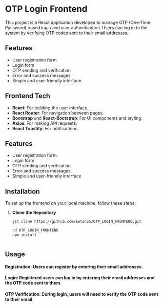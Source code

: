 # OTP Login Frontend

This project is a React application developed to manage OTP (One-Time Password) based login and user authentication. Users can log in to the system by verifying OTP codes sent to their email addresses.

## Features

- User registration form
- Login form
- OTP sending and verification
- Error and success messages
- Simple and user-friendly interface

## Frontend Tech
- **React**: For building the user interface.
- **React Router**: For navigation between pages.
- **Bootstrap** and **React-Bootstrap**: For UI components and styling.
- **Axios**: For making API requests.
- **React Toastify**: For notifications.


## Features

- User registration form
- Login form
- OTP sending and verification
- Error and success messages
- Simple and user-friendly interface

## Installation

To set up the frontend on your local machine, follow these steps:

1. **Clone the Repository**

   ```bash
   git clone https://github.com/Letanom/OTP_LOGIN_FRONTEND.git
   
   cd OTP_LOGIN_FRONTEND
   npm install


   
## Usage

#### Registration: Users can register by entering their email addresses.

#### Login: Registered users can log in by entering their email addresses and the OTP code sent to them.

#### OTP Verification: During login, users will need to verify the OTP code sent to their email.
  

